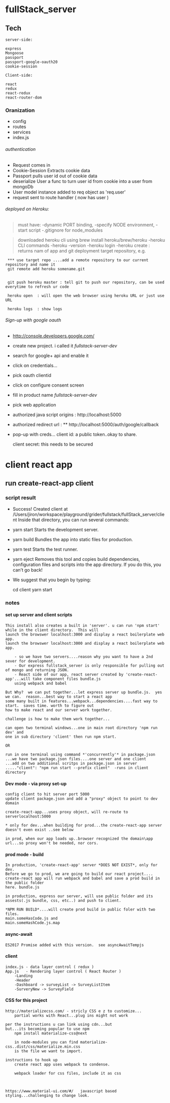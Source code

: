 # fullStack_server
     
## Tech
    server-side:
    
    express
    Mongoose
    passport
    passport-google-oauth20
    cookie-session
    
    Client-side:
    
    react
    redux
    react-redux
    react-router-dom
    
### Oranization
- config
- routes
- services 
- index.js
###### authentication
- Request comes in
- Cookie-Session Extracts cookie data
- Passport pulls user id out of cookie data
- deserialize User a func to turn user id from cookie into a user from mongoDb
- User model instance added to req object as 'req.user'
- request sent to route handler ( now has user )

###### deployed on Heroku:  
> must have:
 -dynamic PORT binding, 
 -specify NODE environment, 
 -start script
 -.gitignore for node_modules
 
>downloaded heroku cli using brew install heroku/brew/heroku
 -heroku CLI commands
 -heroku -version
 -heroku login
 -heroku create  : 
     returns nam of app and git deployment target repository, e.g.
     
     *** use target repo ....add a remote repository to our current repository and name it 
     git remote add heroku somename.git
     
     
     git push heroku master : tell git to push our repository, can be used everytime to refresh ur code
     
     heroku open  : will open the web browser using heroku URL or just use URL
     
     heroku logs  : show logs

###### Sign-up with google oauth

 - http://console.developers.google.com/
 - create new project.  i called it *fullstack-server-dev*
- search for google+ api and enable it
- click on credentials...
- pick oauth clientid
- click on configure consent screen 
- fill in product name *fullstack-server-dev*
- pick web application

- authorized java script origins : http://localhost:5000

- authorized redirect url : ** http://localhost:5000/auth/google/callback

- pop-up with creds...
  client id:  a public token..okay to share. 
    
  client secret:  this needs to be secured 

# client react app 
## run create-react-app client

### script result 
- Success! Created client at /Users/jiron/workspace/playground/grider/fullstack/fullStack_server/client
Inside that directory, you can run several commands:

 - yarn start
    Starts the development server.

 - yarn build
    Bundles the app into static files for production.

 - yarn test
    Starts the test runner.

 - yarn eject
    Removes this tool and copies build dependencies, configuration files
    and scripts into the app directory. If you do this, you can’t go back!

- We suggest that you begin by typing:

   cd client
  yarn start

### notes

#### set up server and client scripts

    This install also creates a built in 'server'. u can run 'npm start' while in the client directory.  This will 
    launch the browswer localhost:3000 and display a react boilerplate web app.
    launch the browswer localhost:3000 and display a react boilerplate web app.
    
        - so we have two servers....reason why you want to have a 2nd sever for development.
        - Our express fullstack_server is only responsible for pulling out of mongo and returning JSON.
        - React side of our app, react server created by 'create-react-app'...will take component files bundle.js 
        using webpack and babel
    
    But Why?  we can put together...let express server up bundle.js.  yes we can.  reason...best way to start a react app
    some many built in features...webpack...dependencies....fast way to start.  saves time. worth to figure out 
    how to make react and our server work together.
    
    challenge is how to make them work together...
    
    can open two terminal windows...one in main root directory 'npm run dev' and 
    one in sub directory 'client' then run npm start.
    
    OR
    
    run in one terminal using command *'concurrently'* in package.json
    ...we have two package.json files....one server and one client
    ...add on two additional scritps in package.json in server
    ....."client": "npm run start --prefix client"  -runs in client directory

#### Dev mode - via proxy set-up

    config client to hit server port 5000
    update client package.json and add a "proxy" object to point to dev domain
  
    create-react-app...uses proxy object, will re-route to serverlocalhost:5000
  
    * only for dev...when building for prod...the create-react-app server doesn't even exist ..see below
  
    in prod, when our app loads up..browser recognized the domain\app url...so proxy won't be needed, nor cors.

#### prod mode - build
    
    In production, 'create-react-app' server *DOES NOT EXIST*, only for dev.
    Before we go to prod, we are going to build our react project....
    create-react app will run webpack and babel and save a prod build in the public folder 
    here. bundle.js   
     
    in production, express our server, will use public folder and its 
    assests(.js bundle, css, etc..) and push to client.
      
    *NPM RUN BUILD*....will create prod build in public foler with two files.  
    main.someHasCode.js and 
    main.someHashCode.js.map

#### async-await

    ES2017 Promise added with this version.  see asyncAwaitTempjs
    
    
#### client
    index.js - data layer control ( redux )
    App.js   - Rendering layer control ( React Router )
        -Landing
        -Header
        -Dashboard -> surveyList -> SurveyListItem
        -SurveryNew -> SurveyField
    
#### CSS for this project 
    http://materializecss.com/ - stricly CSS e z to customize...
        partial works with React...plug ins might not work
    
    per the instructions u can link using cdn...but
    but...its becoming popular to use npm 
        npm install materialize-css@next
        
        in node-modules you can find materialize-css..dist/css/materialize.min.css 
        is the file we want to import.
        
    instructions to hook up
        create react app uses webpack to condense.
        
        webpack loader for css files, include it as css
        
        
    
    https://www.material-ui.com/#/   javascript based styling...challenging to change look.
